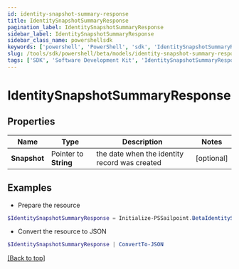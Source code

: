 ```yaml
---
id: identity-snapshot-summary-response
title: IdentitySnapshotSummaryResponse
pagination_label: IdentitySnapshotSummaryResponse
sidebar_label: IdentitySnapshotSummaryResponse
sidebar_class_name: powershellsdk
keywords: ['powershell', 'PowerShell', 'sdk', 'IdentitySnapshotSummaryResponse'] 
slug: /tools/sdk/powershell/beta/models/identity-snapshot-summary-response
tags: ['SDK', 'Software Development Kit', 'IdentitySnapshotSummaryResponse']
---
```



# IdentitySnapshotSummaryResponse

## Properties

Name | Type | Description | Notes
------------ | ------------- | ------------- | -------------
**Snapshot** |  Pointer to **String** | the date when the identity record was created | [optional] 

## Examples

- Prepare the resource
```powershell
$IdentitySnapshotSummaryResponse = Initialize-PSSailpoint.BetaIdentitySnapshotSummaryResponse  -Snapshot 2007-03-01T13:00:00.000Z
```

- Convert the resource to JSON
```powershell
$IdentitySnapshotSummaryResponse | ConvertTo-JSON
```


[[Back to top]](#) 

